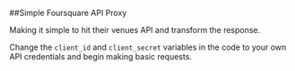 ##Simple Foursquare API Proxy

Making it simple to hit their venues API and transform the response.


Change the `client_id` and `client_secret` variables in the code to your own API credentials and begin making basic requests.

